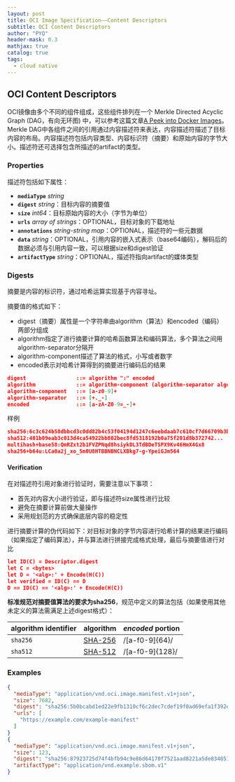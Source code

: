 ```yaml
---
layout: post
title: OCI Image Specification——Content Descriptors
subtitle: OCI Content Descriptors
author: "PYQ"
header-mask: 0.3
mathjax: true
catalog: true
tags:
  - cloud native
---
```


## OCI Content Descriptors

OCI镜像由多个不同的组件组成，这些组件排列在一个 Merkle Directed Acyclic Graph (DAG，有向无环图) 中，可以参考这篇文章[A Peek into Docker Images](https://medium.com/tenable-techblog/a-peek-into-docker-images-b4d6b2362eb)。Merkle DAG中各组件之间的引用通过内容描述符来表达，内容描述符描述了目标内容的布局。内容描述符包括内容类型、内容标识符（摘要）和原始内容的字节大小。描述符还可选择包含所描述的artifact的类型。

### Properties

描述符包括如下属性：

- **`mediaType`** *string*
- **`digest`** *string*：目标内容的摘要值
- **`size`** *int64*：目标原始内容的大小（字节为单位）
- **`urls`** *array of strings*：OPTIONAL，目标对象的下载地址
- **`annotations`** *string-string map*：OPTIONAL，描述符的一些元数据
- **`data`** *string*：OPTIONAL，引用内容的嵌入式表示（base64编码），解码后的数据必须与引用内容一致，可以根据size和digest验证
- **`artifactType`** *string*：OPTIONAL，描述符指向artifact的媒体类型

### Digests

摘要是内容的标识符，通过哈希运算实现基于内容寻址。

摘要值的格式如下：

- digest（摘要）属性是一个字符串由algorithm（算法）和encoded（编码）两部分组成
- algorithm指定了进行摘要计算的哈希函数算法和编码算法，多个算法之间用algorithm-separator分隔开
- algorithm-component描述了算法的格式，小写或者数字
- encoded表示对哈希计算得到的摘要进行编码后的结果

```json
digest                ::= algorithm ":" encoded
algorithm             ::= algorithm-component (algorithm-separator algorithm-component)*
algorithm-component   ::= [a-z0-9]+
algorithm-separator   ::= [+._-]
encoded               ::= [a-zA-Z0-9=_-]+
```

样例

```json
sha256:6c3c624b58dbbcd3c0dd82b4c53f04194d1247c6eebdaab7c610cf7d66709b3b
sha512:401b09eab3c013d4ca54922bb802bec8fd5318192b0a75f201d8b372742...
multihash+base58:QmRZxt2b1FVZPNqd8hsiykDL3TdBDeTSPX9Kv46HmX4Gx8
sha256+b64u:LCa0a2j_xo_5m0U8HTBBNBNCLXBkg7-g-YpeiGJm564
```

#### Verification

在对描述符引用对象进行验证时，需要注意以下事项：

- 首先对内容大小进行验证，即与描述符size属性进行比较
- 避免在摘要计算前做大量操作
- 采用规划范的方式确保底层内容的稳定性

进行摘要计算的伪代码如下：对目标对象的字节内容进行哈希计算的结果进行编码（如果指定了编码算法），并与算法进行拼接完成格式处理，最后与摘要值进行对比

```json
let ID(C) = Descriptor.digest
let C = <bytes>
let D = '<alg>:' + Encode(H(C))
let verified = ID(C) == D
D == ID(C) == '<alg>:' + Encode(H(C))
```

**标准规范对摘要值算法的要求为sha256**，规范中定义的算法包括（如果使用其他未定义的算法需满足上述digest格式）：

| algorithm identifier | algorithm                                                    | *encoded* portion |
| -------------------- | ------------------------------------------------------------ | ----------------- |
| `sha256`             | [SHA-256](https://github.com/opencontainers/image-spec/blob/main/descriptor.md#sha-256) | /[a-f0-9]{64}/    |
| `sha512`             | [SHA-512](https://github.com/opencontainers/image-spec/blob/main/descriptor.md#sha-512) | /[a-f0-9]{128}/   |

### Examples

```json
{
  "mediaType": "application/vnd.oci.image.manifest.v1+json",
  "size": 7682,
  "digest": "sha256:5b0bcabd1ed22e9fb1310cf6c2dec7cdef19f0ad69efa1f392e94a4333501270",
  "urls": [
    "https://example.com/example-manifest"
  ]
}
{
  "mediaType": "application/vnd.oci.image.manifest.v1+json",
  "size": 123,
  "digest": "sha256:87923725d74f4bfb94c9e86d64170f7521aad8221a5de834851470ca142da630",
  "artifactType": "application/vnd.example.sbom.v1"
}
```

## 
